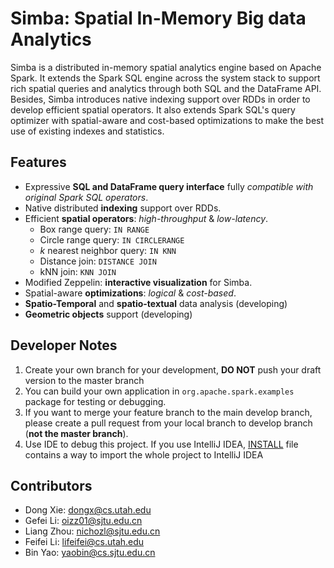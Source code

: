 Simba: Spatial In-Memory Big data Analytics
===========================================
Simba is a distributed in-memory spatial analytics engine based on Apache Spark. It extends the Spark SQL engine across the system stack to support rich spatial queries and analytics through both SQL and the DataFrame API. Besides, Simba introduces native indexing support over RDDs in order to develop efficient spatial operators. It also extends Spark SQL's query optimizer with spatial-aware and cost-based optimizations to make the best use of existing indexes and statistics.

Features
--------------
+ Expressive **SQL and DataFrame query interface** fully *compatible with original Spark SQL operators*.
+ Native distributed **indexing** support over RDDs.
+ Efficient **spatial operators**: *high-throughput* & *low-latency*.
  * Box range query: `IN RANGE`
  * Circle range query: `IN CIRCLERANGE`
  * *k* nearest neighbor query: `IN KNN`
  * Distance join: `DISTANCE JOIN`
  * kNN join: `KNN JOIN`
+ Modified Zeppelin: **interactive visualization** for Simba.
+ Spatial-aware **optimizations**: *logical* & *cost-based*.
+ **Spatio-Temporal** and **spatio-textual** data analysis (developing)
+ **Geometric objects** support (developing)

Developer Notes
---------------
1. Create your own branch for your development, **DO NOT** push your draft version to the master branch
2. You can build your own application in `org.apache.spark.examples` package for testing or debugging.
3. If you want to merge your feature branch to the main develop branch, please create a pull request from your local branch to develop branch (**not the master branch**).
4. Use IDE to debug this project. If you use IntelliJ IDEA, [INSTALL](./INSTALL.md) file contains a way to import the whole project to IntelliJ IDEA

Contributors
------------
- Dong Xie: dongx@cs.utah.edu
- Gefei Li: oizz01@sjtu.edu.cn
- Liang Zhou: nichozl@sjtu.edu.cn
- Feifei Li: lifeifei@cs.utah.edu
- Bin Yao: yaobin@cs.sjtu.edu.cn

